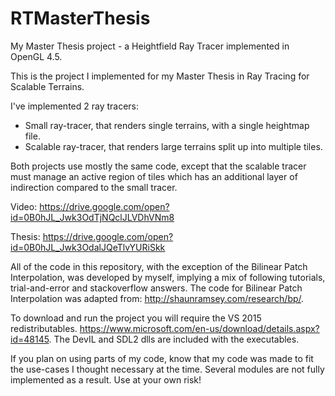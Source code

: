 # RTMasterThesis
My Master Thesis project - a Heightfield Ray Tracer implemented in OpenGL 4.5.

This is the project I implemented for my Master Thesis in Ray Tracing for Scalable Terrains.

I've implemented 2 ray tracers:

  - Small ray-tracer, that renders single terrains, with a single heightmap file.
  - Scalable ray-tracer, that renders large terrains split up into multiple tiles.
  
Both projects use mostly the same code, except that the scalable tracer must manage an active region of tiles which has an additional layer of indirection compared to the small tracer.

Video: https://drive.google.com/open?id=0B0hJL_Jwk3OdTjNQclJLVDhVNm8

Thesis: https://drive.google.com/open?id=0B0hJL_Jwk3OdalJQeTlvYURiSkk

All of the code in this repository, with the exception of the Bilinear Patch Interpolation, was developed by myself, implying a mix of following tutorials, trial-and-error and stackoverflow answers. The code for Bilinear Patch Interpolation was adapted from: http://shaunramsey.com/research/bp/.

To download and run the project you will require the VS 2015 redistributables. https://www.microsoft.com/en-us/download/details.aspx?id=48145.
The DevIL and SDL2 dlls are included with the executables.

If you plan on using parts of my code, know that my code was made to fit the use-cases I thought necessary at the time. Several modules are not fully implemented as a result. Use at your own risk!
